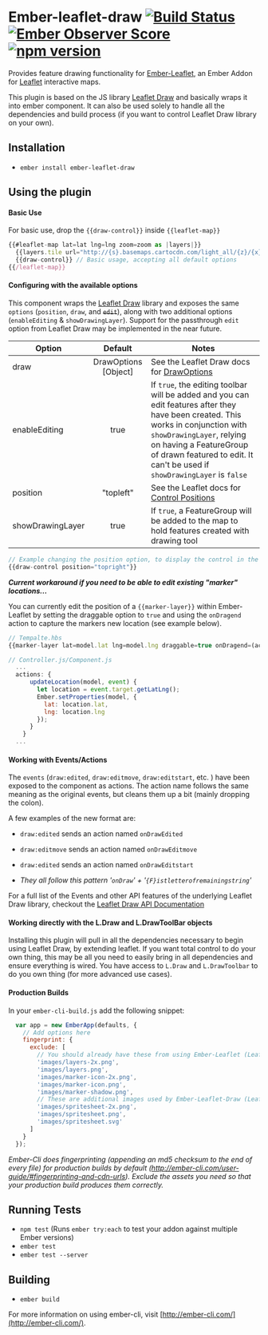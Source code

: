 # Ember-leaflet-draw [![Build Status](https://travis-ci.org/StevenHeinrich/ember-leaflet-draw.svg?branch=master)](https://travis-ci.org/StevenHeinrich/ember-leaflet-draw) [![Ember Observer Score](http://emberobserver.com/badges/ember-leaflet-draw.svg)](http://emberobserver.com/addons/ember-leaflet-draw) [![npm version](https://badge.fury.io/js/ember-leaflet-draw.svg)](https://badge.fury.io/js/ember-leaflet-draw)

Provides feature drawing functionality for [Ember-Leaflet], an Ember Addon for [Leaflet] interactive maps.

This plugin is based on the JS library [Leaflet Draw] and basically wraps it into ember component. It can also be used solely to handle all the dependencies and build process (if you want to control Leaflet Draw library on your own).

## Installation

* `ember install ember-leaflet-draw`

## Using the plugin

#### Basic Use
For basic use, drop the `{{draw-control}}` inside `{{leaflet-map}}`
```js
{{#leaflet-map lat=lat lng=lng zoom=zoom as |layers|}}
  {{layers.tile url="http://{s}.basemaps.cartocdn.com/light_all/{z}/{x}/{y}.png"}}
  {{draw-control}} // Basic usage, accepting all default options
{{/leaflet-map}}
```

#### Configuring with the available options

This component wraps the [Leaflet Draw] library and exposes the same `options` (`position`, `draw`, and ~~`edit`~~), along with two additional options (`enableEditing` & `showDrawingLayer`). Support for the passthrough `edit` option from Leaflet Draw may be implemented in the near future.

| Option           | Default   | Notes                            |
| ---------------- |:---------:| -------------------------------- |
| draw             | DrawOptions [Object] | See the Leaflet Draw docs for [DrawOptions] |
| enableEditing    | true      | If `true`, the editing toolbar will be added and you can edit features after they have been created. This works in conjunction with `showDrawingLayer`, relying on having a FeatureGroup of drawn featured to edit. It can't be used if `showDrawingLayer` is `false`  |
| position         | "topleft" | See the Leaflet docs for [Control Positions] |
| showDrawingLayer | true      | If `true`, a FeatureGroup will be added to the map to hold features created with drawing tool  |

```js
// Example changing the position option, to display the control in the top right
{{draw-control position="topright"}}
```

___Current workaround if you need to be able to edit existing "marker" locations...___

You can currently edit the position of a `{{marker-layer}}` within Ember-Leaflet by setting the draggable option to `true` and using the `onDragend` action to capture the markers new location (see example below).
```js
// Tempalte.hbs
{{marker-layer lat=model.lat lng=model.lng draggable=true onDragend=(action "updateLocation" model)}}

// Controller.js/Component.js
  ...
  actions: {
      updateLocation(model, event) {
        let location = event.target.getLatLng();
        Ember.setProperties(model, {
          lat: location.lat,
          lng: location.lng
        });
      }
    }
  ...
```
#### Working with Events/Actions
The `events` (`draw:edited`, `draw:editmove`, `draw:editstart`, etc. ) have been exposed to the component as actions. The action name follows the same meaning as the original events, but cleans them up a bit (mainly dropping the colon).

A few examples of the new format are:

  - `draw:edited` sends an action named `onDrawEdited`
  - `draw:editmove` sends an action named `onDrawEditmove`
  - `draw:edited` sends an action named `onDrawEditstart`

  - *They all follow this pattern '`onDraw`' + '`{F}istletterofremainingstring`'*

For a full list of the Events and other API features of the underlying Leaflet Draw library, checkout the [Leaflet Draw API Documentation]

#### Working directly with the L.Draw and L.DrawToolBar objects

Installing this plugin will pull in all the dependencies necessary to begin using Leaflet Draw, by extending leaflet. If you want total control to do your own thing, this may be all you need to easily bring in all dependencies and ensure everything is wired. You have access to `L.Draw` and `L.DrawToolbar` to do you own thing (for more advanced use cases).

#### Production Builds
In your `ember-cli-build.js` add the following snippet:
```js
  var app = new EmberApp(defaults, {
    // Add options here
    fingerprint: {
      exclude: [
        // You should already have these from using Ember-Leaflet (Leaflet)
        'images/layers-2x.png',
        'images/layers.png',
        'images/marker-icon-2x.png',
        'images/marker-icon.png',
        'images/marker-shadow.png',
        // These are additional images used by Ember-Leaflet-Draw (Leaflet.draw)
        'images/spritesheet-2x.png',
        'images/spritesheet.png',
        'images/spritesheet.svg'
      ]
    }
  });
```

*Ember-Cli does fingerprinting (appending an md5 checksum to the end of every file) for production builds by default (http://ember-cli.com/user-guide/#fingerprinting-and-cdn-urls). Exclude the assets you need so that your production build produces them correctly.*


## Running Tests

* `npm test` (Runs `ember try:each` to test your addon against multiple Ember versions)
* `ember test`
* `ember test --server`

## Building

* `ember build`

For more information on using ember-cli, visit [http://ember-cli.com/](http://ember-cli.com/).




<!-- Link References -->
[Ember-Leaflet]: http://ember-leaflet.com
[Leaflet]: http://leafletjs.com
[Leaflet Draw]: https://github.com/Leaflet/Leaflet.draw
[Control Positions]: http://leafletjs.com/reference.html#control-positions
[DrawOptions]: https://leaflet.github.io/Leaflet.draw/docs/leaflet-draw-latest.html#drawoptions
[Leaflet Draw API Documentation]: https://leaflet.github.io/Leaflet.draw/docs/leaflet-draw-latest.html
